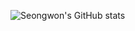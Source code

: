 ![Seongwon's GitHub stats](https://github-readme-stats.vercel.app/api?username=seongwon02&show_icons=true&theme=radical)
